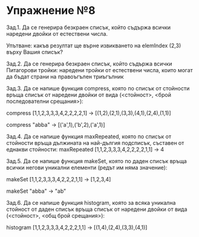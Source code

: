 # Упражнение №8
Зад.1. Да се генерира безкраен списък, който съдържа всички наредени двойки от естествени числа.

Упътване: какъв резултат ще върне извикването на elemIndex (2,3) върху Вашия списък?

Зад.2. Да се генерира безкраен списък, който съдържа всички Питагорови тройки: наредени тройки от естествени числа, които могат да бъдат страни на правоъгълен триъгълник

Зад.3. Да се напише функция compress, която по списък от стойности връща списък от наредени двойки от вида (<стойност>, <брой последователни срещания>):

compress [1,1,2,3,3,3,4,2,2,2,2,1] -> [(1,2),(2,1),(3,3),(4,1),(2,4),(1,1)]

compress "abba" -> [('a',1),('b',2),('a',1)]

Зад.4. Да се напише функция maxRepeated, която по списък от стойности връща дължината на най-дългия подсписък, съставен от еднакви стойности:
maxRepeated [1,1,2,3,3,3,4,2,2,2,2,1,1] -> 4


Зад.5. Да се напише функция makeSet, която по даден списък връща всички негови уникални елементи (редът им няма значение):

makeSet [1,1,2,3,3,3,4,2,2,2,1,1] -> [1,2,3,4]

makeSet "abba" -> "ab"

Зад.6. Да се напише функция histogram, която за всяка уникална стойност от даден списък връща списък от наредени двойки от вида (<стойност>, <общ брой срещания>):

histogram [1,1,2,3,3,3,4,2,2,2,1,1] -> [(1,4),(2,4),(3,3),(4,1)]
